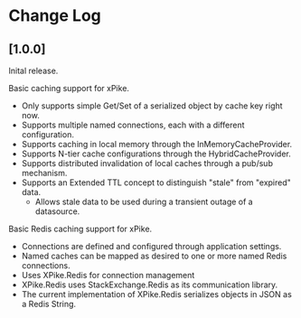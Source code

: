 # Change Log

## [1.0.0]

Inital release.

Basic caching support for xPike.

- Only supports simple Get/Set of a serialized object by cache key right now.
- Supports multiple named connections, each with a different configuration.
- Supports caching in local memory through the InMemoryCacheProvider.
- Supports N-tier cache configurations through the HybridCacheProvider.
- Supports distributed invalidation of local caches through a pub/sub mechanism.
- Supports an Extended TTL concept to distinguish "stale" from "expired" data.
    - Allows stale data to be used during a transient outage of a datasource.

Basic Redis caching support for xPike.

- Connections are defined and configured through application settings.
- Named caches can be mapped as desired to one or more named Redis connections.
- Uses XPike.Redis for connection management
- XPike.Redis uses StackExchange.Redis as its communication library.
- The current implementation of XPike.Redis serializes objects in JSON as a Redis String.
 